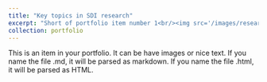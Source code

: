 ```yaml
---
title: "Key topics in SDI research"
excerpt: "Short of portfolio item number 1<br/><img src='/images/research.png'>"
collection: portfolio
---
```


This is an item in your portfolio. It can be have images or nice text. If you name the file .md, it will be parsed as markdown. If you name the file .html, it will be parsed as HTML. 
